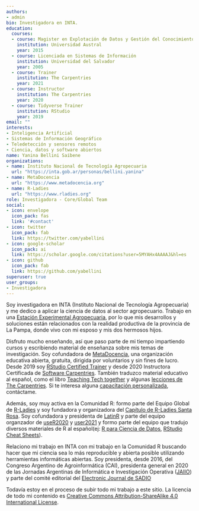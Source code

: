 ```yaml
---
authors:
- admin
bio: Investigadora en INTA.
education:
  courses:
  - course: Magister en Explotación de Datos y Gestión del Conocimiento
    institution: Universidad Austral
    year: 2015
  - course: Licenciada en Sistemas de Información
    institution: Universidad del Salvador
    year: 2005
  - course: Trainer 
    institution: The Carpentries
    year: 2021
  - course: Instructor
    institution: The Carpentries
    year: 2020
  - course: Tidyverse Trainer
    institution: RStudio
    year: 2019  
email: ""
interests:
- Inteligencia Artificial 
- Sistemas de Información Geográfico
- Teledetección y sensores remotos
- Ciencia, datos y software abiertos
name: Yanina Bellini Saibene
organizations:
- name: Instituto Nacional de Tecnología Agropecuaria
  url: "https://inta.gob.ar/personas/bellini.yanina"
- name: MetaDocencia
  url: "https://www.metadocencia.org"
- name: R-Ladies
  url: "https://www.rladies.org"  
role: Investigadora - Core/Global Team
social:
- icon: envelope
  icon_pack: fas
  link: '#contact'
- icon: twitter
  icon_pack: fab
  link: https://twitter.com/yabellini
- icon: google-scholar
  icon_pack: ai
  link: https://scholar.google.com/citations?user=5MYAHx4AAAAJ&hl=es
- icon: github
  icon_pack: fab
  link: https://github.com/yabellini
superuser: true
user_groups:
- Investigadora
---
```


Soy investigadora en INTA (Instituto Nacional de Tecnología Agropecuaria) y me dedico a aplicar la ciencia de datos al sector agropecuario. Trabajo en una [Estación Experimental Agropecuaria](https://inta.gob.ar/anguil), por lo que mis desarrollos y soluciones están relacionados con la realidad productiva de la provincia de La Pampa, donde vivo con mi esposo y mis dos hermosos hijos. 

Disfruto mucho enseñando, así que paso parte de mi tiempo impartiendo cursos y escribiendo material de enseñanza sobre mis temas de investigación. Soy cofundadora de [MetaDocencia](https://metadocencia.netlify.app/), una organización educativa abierta, gratuita, dirigida por voluntarios y sin fines de lucro. Desde 2019 soy [RStudio Certified Trainer](https://education.rstudio.com/trainers/) y desde 2020 Instructora Certificada de [Software Carpentries](https://carpentries.github.io). También traduzco material educativo al español, como el libro [Teaching Tech together](https://teachtogether.tech) y algunas [lecciones de The Carpentries](https://github.com/Carpentries-ES). Si te interesa alguna [capacitación personalizada](https://yabellini.netlify.com/courses/), contáctame.

Además, soy muy activa en la Comunidad R: formo parte del Equipo Global de [R-Ladies](https://rladies.org/) y soy fundadora y organizadora del [Capítulo de R-Ladies Santa Rosa]( https://www.meetup.com/es-ES/rladies-santa-rosa/). Soy cofundadora y presidenta de [LatinR](https://latin-r.com/) y parte del equipo organzador de [useR2020](https://user2020.r-project.org/) y [user2021](https://user2021.r-project.org/) y formo parte del equipo que tradujo diversos materiales de R al español(ej: [R para Ciencia de Datos](https://github.com/cienciadedatos), [RStudio Cheat Sheets](https://rstudio.com/resources/cheatsheets/)).

Relaciono mi trabajo en INTA con mi trabajo en la Comunidad R buscando hacer que mi ciencia sea lo más reproducible y abierta posible utilizando herramientas informáticas abiertas. Soy presidenta, desde 2016, del Congreso Argentino de Agroinformática (CAI), presidenta general en 2020 de las Jornadas Argentinas de Informática e Investigación Operativa ([JAIIO](http://www.sadio.org.ar/jaiio/)) y parte del comité editorial del [Electronic Journal de SADIO](https://publicaciones.sadio.org.ar/index.php/EJS/about/editorialTeam)

Todavía estoy en el proceso de subir todo mi trabajo a este sitio. La licencia de todo mi contenido es [Creative Commons Attribution-ShareAlike 4.0 International License](https://creativecommons.org/licenses/by-sa/4.0/deed.es_ES).

